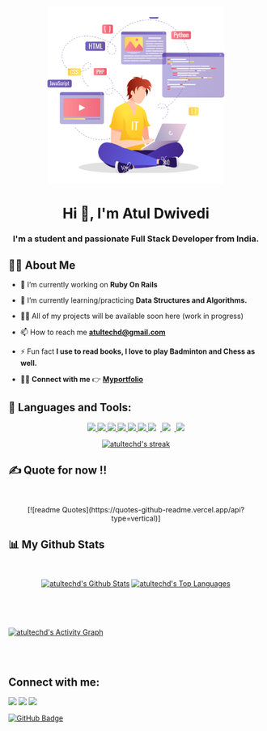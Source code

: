 <p align="center">
    <img src="readme.png" alt="drawing" width="350"/>
</p>

<h1 align="center">Hi 👋, I'm Atul Dwivedi</h1>
<h3 align="center">I'm a student and passionate Full Stack Developer from India.</h3>


## 🙋‍♂️ About Me

- 🔭 I’m currently working on **Ruby On Rails**

- 🌱 I’m currently learning/practicing **Data Structures and Algorithms.**

- 👨‍💻 All of my projects will be available soon here (work in progress)

- 📫 How to reach me **atultechd@gmail.com**

- ⚡ Fun fact **I use to read books, I love to play Badminton and Chess as well.**

- 👦🌐 **Connect with me** 👉 <a href="https://atultechd.github.io/myportfolio2/">**Myportfolio** </a>

## 🚀 Languages and Tools:

<p align="center"> 
    <a href="https://www.cplusplus.com/doc/tutorial/" target="_blank"> <img src="https://img.icons8.com/color/2x/c-plus-plus-logo.png" style="max-width:100; height:65px;"/> </a>
    <a href="https://developer.mozilla.org/en-US/docs/Web/JavaScript" target="_blank"> <img src="https://img.icons8.com/color/344/javascript--v1.png" style="max-width:100; height:65px;"/> </a> 
    <a href="https://www.w3.org/html/" target="_blank"> <img src="https://img.icons8.com/color/344/html-5--v1.png" style="max-width:100; height:65px;"/> </a> 
    <a href="https://www.w3schools.com/css/" target="_blank"> <img src="https://img.icons8.com/color/344/css3.png" style="max-width:100; height:65px;"/> </a> 
    <a href="https://getbootstrap.com" target="_blank"> <img src="https://img.icons8.com/color/344/bootstrap.png" style="max-width:100; height:65px;"/> </a> 
    <!-- <a href="https://reactjs.org/" target="_blank"> <img src="https://img.icons8.com/color/344/react-native.png" style="max-width:100; height:65px;"/> </a> -->
    <a href="https://www.ruby-lang.org/en/" target="_blank"> <img src="https://img.icons8.com/color/2x/ruby-programming-language.png" style="max-width:100; height:65px;"/> </a> 
    <a href="https://rubyonrails.org/" target="_blank"> <img src="https://img.icons8.com/windows/2x/ruby-on-rails.png" style="padding-right:8px;max-width:100; height:65px;"/> </a>  
    <a href="https://www.mysql.com/" target="_blank"> <img src="https://img.icons8.com/color/344/mysql-logo.png" style="padding-right:8px;max-width:100; height:65px;"/> </a>
    <a href="https://git-scm.com/" target="_blank"> <img src="https://img.icons8.com/color/344/git.png" style="max-width:100; height:65px;"/> </a> 
   
</p>


<p align="center">
    <a href="https://github.com/atultechd/github-readme-streak-stats">
        <img title="🔥 Get streak stats for your profile at git.io/streak-stats" alt="atultechd's streak" src="https://github-readme-streak-stats.herokuapp.com/?user=atultechd&theme=black-ice&hide_border=true&stroke=0000&background=060A0CD0"/>
    </a>
</p>

## ✍️ Quote for now !! 

<br/>
<p align= "center">
[![readme Quotes](https://quotes-github-readme.vercel.app/api?type=vertical)]  
</p>


## 📊 My Github Stats

 <br/>
 <p align="center">
    <a href="https://github.com/atultechd/github-readme-stats"><img alt="atultechd's Github Stats" src="https://github-readme-stats.vercel.app/api?username=atultechd&show_icons=true&count_private=true&theme=react&hide_border=true&bg_color=0D1117" /></a>
    <a href="https://github.com/atultechd/github-readme-stats"><img alt="atultechd's Top Languages" src="https://github-readme-stats.vercel.app/api/top-langs/?username=atultechd&langs_count=8&count_private=true&layout=compact&theme=react&hide_border=true&bg_color=0D1117" /></a>
</p>
  <br/>


<br/>
<br/>

<a href="https://github.com/atultechd/github-readme-activity-graph"><img alt="atultechd's Activity Graph" src="https://activity-graph.herokuapp.com/graph?username=atultechd&bg_color=0D1117&color=5BCDEC&line=5BCDEC&point=FFFFFF&hide_border=true" /></a>

<br/>
<br/>

## Connect with me:
<p align="left">

  <a href = "https://www.linkedin.com/in/atul-dwivedi-196a7b18b/"><img src="https://img.icons8.com/fluent/48/000000/linkedin.png"/></a>
  <a href = "https://twitter.com/Atultechd"><img src="https://img.icons8.com/fluent/48/000000/twitter.png"/></a>
  <a href = "https://www.instagram.com/techd_art/"><img src="https://img.icons8.com/fluent/48/000000/instagram-new.png"/></a>

</p>

<a href="https://github.com/atultechd?tab=followers"><img src="https://img.shields.io/github/followers/atultechd?label=Followers&style=social" alt="GitHub Badge"></a>
